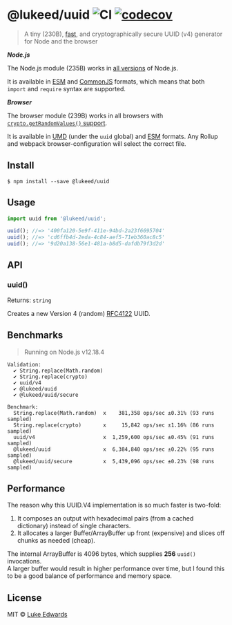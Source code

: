 # @lukeed/uuid ![CI](https://github.com/lukeed/uuid/workflows/CI/badge.svg) [![codecov](https://badgen.now.sh/codecov/c/github/lukeed/uuid)](https://codecov.io/gh/lukeed/uuid)

> A tiny (230B), [fast](#benchmarks), and cryptographically secure UUID (v4) generator for Node and the browser

***Node.js***

The Node.js module (235B) works in [all versions](https://nodejs.org/api/crypto.html#crypto_crypto_randombytes_size_callback) of Node.js.

It is available in [ESM](https://unpkg.com/@lukeed/uuid/dist/index.mjs) and [CommonJS](https://unpkg.com/@lukeed/uuid/dist/index.js) formats, which means that both `import` and `require` syntax are supported.

***Browser***

The browser module (239B) works in all browsers with [`crypto.getRandomValues()` support](https://caniuse.com/#feat=getrandomvalues).

It is available in [UMD](https://unpkg.com/@lukeed/uuid) (under the `uuid` global) and [ESM](https://unpkg.com/@lukeed/uuid/dist/index.esm.js) formats. Any Rollup and webpack browser-configuration will select the correct file.


## Install

```
$ npm install --save @lukeed/uuid
```


## Usage

```js
import uuid from '@lukeed/uuid';

uuid(); //=> '400fa120-5e9f-411e-94bd-2a23f6695704'
uuid(); //=> 'cd6ffb4d-2eda-4c84-aef5-71eb360ac8c5'
uuid(); //=> '9d20a138-56e1-481a-b8d5-dafdb79f3d2d'
```


## API

### uuid()
Returns: `string`

Creates a new Version 4 (random) [RFC4122](http://www.ietf.org/rfc/rfc4122.txt) UUID.


## Benchmarks

> Running on Node.js v12.18.4

```
Validation:
  ✔ String.replace(Math.random)
  ✔ String.replace(crypto)
  ✔ uuid/v4
  ✔ @lukeed/uuid
  ✔ @lukeed/uuid/secure

Benchmark:
  String.replace(Math.random)  x    381,358 ops/sec ±0.31% (93 runs sampled)
  String.replace(crypto)       x     15,842 ops/sec ±1.16% (86 runs sampled)
  uuid/v4                      x  1,259,600 ops/sec ±0.45% (91 runs sampled)
  @lukeed/uuid                 x  6,384,840 ops/sec ±0.22% (95 runs sampled)
  @lukeed/uuid/secure          x  5,439,096 ops/sec ±0.23% (98 runs sampled)
```

## Performance

The reason why this UUID.V4 implementation is so much faster is two-fold:

1) It composes an output with hexadecimal pairs (from a cached dictionary) instead of single characters.
2) It allocates a larger Buffer/ArrayBuffer up front (expensive) and slices off chunks as needed (cheap).

The internal ArrayBuffer is 4096 bytes, which supplies **256** `uuid()` invocations.<br>A larger buffer would result in higher performance over time, but I found this to be a good balance of performance and memory space.

## License

MIT © [Luke Edwards](https://lukeed.com)
